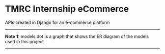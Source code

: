 # TMRC Internship eCommerce

APIs created in Django for an e-commerce platform

---

**Note 1:** models.dot is a graph that shows the ER diagram of the models used in this project

---
